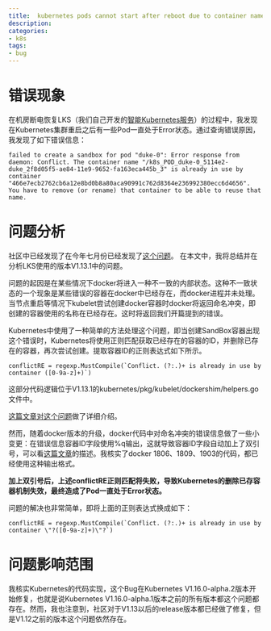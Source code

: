 ```yaml
---
title:  kubernetes pods cannot start after reboot due to container name conflict
description: 
categories:
- k8s
tags:
- bug
---
```


# 错误现象
在机房断电恢复LKS（我们自己开发的[智能Kubernetes服务](https://larryck.github.io/k8s/2018/12/12/lks-k8s-service/)）的过程中，我发现在Kubernetes集群重启之后有一些Pod一直处于Error状态。通过查询错误原因，我发现了如下错误信息：

```
failed to create a sandbox for pod "duke-0": Error response from daemon: Conflict. The container name "/k8s_POD_duke-0_5114e2-duke_2f8d05f5-ae84-11e9-9652-fa163eca445b_3" is already in use by container "466e7ecb2762cb6a12e8bd0b8a80aca90991c762d8364e236992380ecc6d4656". You have to remove (or rename) that container to be able to reuse that name.
```

# 问题分析
社区中已经发现了在今年七月份已经发现了[这个问题](https://github.com/kubernetes/kubernetes/pull/79623)。 在本文中，我将总结并在分析LKS使用的版本V1.13.1中的问题。

问题的起因是在某些情况下docker将进入一种不一致的内部状态。这种不一致状态的一个现象是某些错误的容器在docker中已经存在，而docker进程并未处理。当节点重启等情况下kubelet尝试创建docker容器时docker将返回命名冲突，即创建的容器使用的名称在已经存在。这时将返回我们开篇提到的错误。

Kubernetes中使用了一种简单的方法处理这个问题，即当创建SandBox容器出现这个错误时，Kubernetes将使用正则匹配获取已经存在的容器的ID，并删除已存在的容器，再次尝试创建。提取容器ID的正则表达式如下所示。
```
conflictRE = regexp.MustCompile(`Conflict. (?:.)+ is already in use by container ([0-9a-z]+)`)
```
这部分代码逻辑位于V1.13.1的kubernetes/pkg/kubelet/dockershim/helpers.go文件中。

[这篇文章对这个问题](https://github.com/kubernetes/kubernetes/pull/36768)做了详细介绍。

然而，随着docker版本的升级，docker代码中对命名冲突的错误信息做了一些小变更：在错误信息容器ID字段使用%q输出，这就导致容器ID字段自动加上了双引号，可以看[这篇文章](https://github.com/moby/moby/pull/27510)的描述。我核实了docker 1806、1809、1903的代码，都已经使用这种输出格式。

**加上双引号后，上述conflictRE正则匹配将失败，导致Kubernetes的删除已存容器机制失效，最终造成了Pod一直处于Error状态。**

问题的解决也非常简单，即将上面的正则表达式换成如下：
```
conflictRE = regexp.MustCompile(`Conflict. (?:.)+ is already in use by container \"?([0-9a-z]+)\"?`)
```

# 问题影响范围
我核实Kubernetes的代码实现，这个Bug在Kubernetes V1.16.0-alpha.2版本开始修复，也就是说Kubernetes V1.16.0-alpha.1版本之前的所有版本都这个问题都存在。然而，我也注意到，社区对于V1.13以后的release版本都已经做了修复，但是V1.12之前的版本这个问题依然存在。

